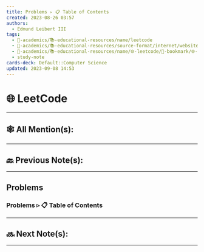 ```yaml
---
title: Problems ▹ 📋 Table of Contents
created: 2023-08-26 03:57
authors:
  - Edmund Leibert III
tags:
  - 🔴-academics/📚-educational-resources/name/leetcode
  - 🔴-academics/📚-educational-resources/source-format/internet/website
  - 🔴-academics/📚-educational-resources/name/🌐-leetcode/🔖-bookmark/🌐-leetcode/problems/problems-▹-📋-table-of-contents
  - study-note
cards-deck: Default::Computer Science
updated: 2023-09-08 14:53
---
```


#  🌐 LeetCode

---

## 🕸️ All Mention(s): 

---

## 🔙 Previous Note(s):

---

##  Problems

### Problems  ▹ 📋 Table of Contents

---

## 🔜 Next Note(s):

---

